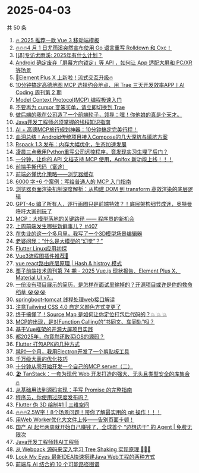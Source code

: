 # 2025-04-03

共 50 条

<!-- BEGIN JUEJIN -->
<!-- 最后更新时间 2025-04-03 01:22:09 +0800 -->
1. [🔥 2025 推荐一款 Vue 3 移动端模板](https://juejin.cn/post/7487140165241782324)
1. [🔥🔥🔥4 月 1 日尤雨溪突然宣布使用 Go 语言重写 Rolldown 和 Oxc！](https://juejin.cn/post/7488184878543765545)
1. [[译]专访尤雨溪: 2025年有什么计划？](https://juejin.cn/post/7487548882744803355)
1. [Android 确定废弃「屏幕方向锁定」等 API ，如何让 App 适配大屏和 PC/XR 等场景](https://juejin.cn/post/7487118309344444467)
1. [🚀Element Plus X 上新啦！流式交互升级🔥](https://juejin.cn/post/7487009132958974002)
1. [10分钟搞定高德地图 MCP 选择约会地点、用 Trae 三天开发效率APP丨AI Coding 周刊第 2 期](https://juejin.cn/post/7487810035385368639)
1. [Model Context Protocol(MCP) 编程极速入门](https://juejin.cn/post/7478504097395785747)
1. [不要再为 cursor 变笨买单，请立即切换到 Trae](https://juejin.cn/post/7487846902661365794)
1. [做后端的我在公司造了一个前端轮子，领导：嘿！你他娘的真是个天才。](https://juejin.cn/post/7487396530657984538)
1. [Java开发工程师必须掌握的线程知识指南](https://juejin.cn/post/7487600796739534859)
1. [AI + 高德MCP旅行规划神器：10分钟搞定完美行程！ ](https://juejin.cn/post/7487219720480702527)
1. [血泪总结！Android传统项目接入Compose的几大深坑与填坑方案](https://juejin.cn/post/7487894915440394252)
1. [Rspack 1.3 发布：内存大幅优化，生态加速发展](https://juejin.cn/post/7487540309489729574)
1. [凌晨三点我用Python重写公司远控程序，竟发现实习生埋了后门？](https://juejin.cn/post/7487846902661513250)
1. [一分钟，让你的 API 文档支持 MCP 使用，Apifox 新功能上线！！！](https://juejin.cn/post/7485659260036415524)
1. [前端手撕代码（富途）](https://juejin.cn/post/7487913431667179561)
1. [前端必懂优化策略——浏览器缓存](https://juejin.cn/post/7487131921714642971)
1. [6000 字+6 个案例：写给普通人的 MCP 入门指南](https://juejin.cn/post/7488374561177190434)
1. [浏览器页面渲染机制深度解析：从构建 DOM 到 transform 高效渲染的底层逻辑](https://juejin.cn/post/7488168037675679754)
1. [GPT-4o 骗了所有人，逐行画图只是前端特效？！底层架构细节成迷，奥特曼呼吁大家别玩了](https://juejin.cn/post/7487781830663077928)
1. [MCP：大模型落地的关键路径 —— 程序员的新机会](https://juejin.cn/post/7487863095869259813)
1. [上周前端发生哪些新鲜事儿？ #407](https://juejin.cn/post/7487142802662195234)
1. [在失业的这一个多月里，我写了一个3D模型场景编辑器](https://juejin.cn/post/7487910302235820066)
1. [老婆问我：“什么是大模型的“幻觉”？”](https://juejin.cn/post/7487210421209251891)
1. [Flutter Linux应用初探](https://juejin.cn/post/7487118743085727770)
1. [Vue3流程图插件推荐🎇](https://juejin.cn/post/7487816112625958939)
1. [vue react路由底层原理 | Hash & histroy 模式](https://juejin.cn/post/7486782063422767114)
1. [栗子前端技术周刊第 74 期 - 2025 Vue.js 现状报告、Element Plus X、Material UI v7...](https://juejin.cn/post/7487219720481259583)
1. [一份没有项目展示的简历，是怎样在面试里输掉的？开源项目或许是你的救命稻草 😭😭😭](https://juejin.cn/post/7488170507294457883)
1. [springboot-tomcat 线程处理web接口解读](https://juejin.cn/post/7487219933127786505)
1. [注意Tailwind CSS 4.0 自定义颜色方式变更了](https://juejin.cn/post/7487073065672704050)
1. [终于搞懂了！Source Map 是如何让你定位打包后代码的？💥 💥 💥 ](https://juejin.cn/post/7487792871822475273)
1. [MCP的出现，是对Function Calling的“书同文、车同轨”吗？](https://juejin.cn/post/7487542928157835303)
1. [基于Vue框架的开源大屏项目实践](https://juejin.cn/post/7488251511437557796)
1. [都2025年，你竟然还敢买iOS的源码？](https://juejin.cn/post/7487910302235836450)
1. [Flutter 打包APK的几种方式](https://juejin.cn/post/7487219933127163913)
1. [耗时一个月，我用Electron开发了一个剪贴板工具](https://juejin.cn/post/7487140165241208884)
1. [千万级大表的优化技巧](https://juejin.cn/post/7487517908935983115)
1. [十分钟从零开始开发一个自己的MCP server（二）](https://juejin.cn/post/7487009132958695474)
1. [🏖️ TanStack：一套为现代 Web 开发打造的强大、无头且类型安全的库集合 🔥](https://juejin.cn/post/7488184878543732777)
1. [从基础用法到源码实现：手写 Promise 的完整指南](https://juejin.cn/post/7487998346838179879)
1. [程序员，你使用过灰度发布吗？](https://juejin.cn/post/7488321730764603402)
1. [Flutter 伪 3D 绘制#1 |  三维空间](https://juejin.cn/post/7488176279923441704)
1. [🔥🔥🔥2.5W字！8个场景问题！带你了解最实用的 git 操作！！！](https://juejin.cn/post/7487853041288298511)
1. [用Web Worker优化大文件上传——告别页面卡顿！](https://juejin.cn/post/7487973629427925004)
1. [国产 AI 起号两周就开始自己赚钱了，全球首个 “边想边干” 的 Agent | 免费无限次](https://juejin.cn/post/7487781830663094312)
1. [Java开发工程师转AI工程师](https://juejin.cn/post/7488178218082172943)
1. [从 Webpack 源码来深入学习 Tree Shaking 实现原理 🤗🤗🤗](https://juejin.cn/post/7487150104059920436)
1. [Look My Eyes 最新IDEA快速搭建Java Web工程的两种方式](https://juejin.cn/post/7487131921715494939)
1. [前端与 AI 结合的 10 个可能路径图谱](https://juejin.cn/post/7487859784230993961)
<!-- END JUEJIN -->
